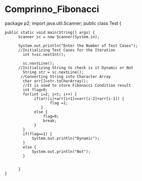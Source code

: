# Comprinno_Fibonacci
package p2;
import java.util.Scanner;
public class Test {

	public static void main(String[] args) {
		  Scanner sc = new Scanner(System.in);
		 
		  System.out.println("Enter the Number of Test Cases");
		  //Initializing Test Cases for the Iteration
		    int t=sc.nextInt();
		  
		    sc.nextLine();
		  //Initializing String to check is it Dynamic or Not
		    String str = sc.nextLine();
		   //Converting String into Character Array 
		    char arr[]=str.toCharArray();
		    //It is used to store Fibonacci Condition result
		    int flag=0;
		    for(int i=2; i<t; i++) {
		    	 if(arr[i]+arr[i+1]==arr[i-2]+arr[i-1]) {
				    	flag =1;
				    }
		    	 else {
		    		 flag=0;
		    		 break;
		    	 }
		    }
		    if(flag==1) {
		    	System.out.println("Dynamic");
		    }
		    else {
		    	System.out.println("Not");
		    }
		   
		    
		  }
	}


